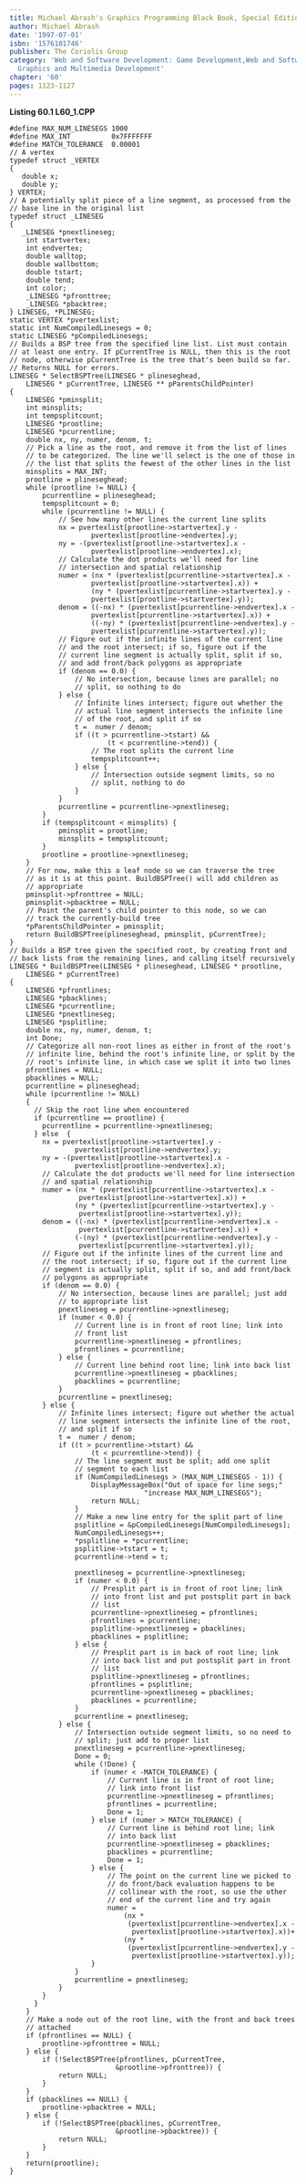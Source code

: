 ```yaml
---
title: Michael Abrash's Graphics Programming Black Book, Special Edition
author: Michael Abrash
date: '1997-07-01'
isbn: '1576101746'
publisher: The Coriolis Group
category: 'Web and Software Development: Game Development,Web and Software Development:
  Graphics and Multimedia Development'
chapter: '60'
pages: 1123-1127
---
```


**Listing 60.1 L60\_1.CPP**

    #define MAX_NUM_LINESEGS 1000
    #define MAX_INT          0x7FFFFFFF
    #define MATCH_TOLERANCE  0.00001
    // A vertex
    typedef struct _VERTEX
    {
       double x;
       double y;
    } VERTEX;
    // A potentially split piece of a line segment, as processed from the
    // base line in the original list
    typedef struct _LINESEG
    {
       _LINESEG *pnextlineseg;
        int startvertex;
        int endvertex;
        double walltop;
        double wallbottom;
        double tstart;
        double tend;
        int color;
        _LINESEG *pfronttree;
        _LINESEG *pbacktree;
    } LINESEG, *PLINESEG;
    static VERTEX *pvertexlist;
    static int NumCompiledLinesegs = 0;
    static LINESEG *pCompiledLinesegs;
    // Builds a BSP tree from the specified line list. List must contain
    // at least one entry. If pCurrentTree is NULL, then this is the root
    // node, otherwise pCurrentTree is the tree that's been build so far.
    // Returns NULL for errors.
    LINESEG * SelectBSPTree(LINESEG * plineseghead,
        LINESEG * pCurrentTree, LINESEG ** pParentsChildPointer)
    {
        LINESEG *pminsplit;
        int minsplits;
        int tempsplitcount;
        LINESEG *prootline;
        LINESEG *pcurrentline;
        double nx, ny, numer, denom, t;
        // Pick a line as the root, and remove it from the list of lines
        // to be categorized. The line we'll select is the one of those in
        // the list that splits the fewest of the other lines in the list
        minsplits = MAX_INT;
        prootline = plineseghead;
        while (prootline != NULL) {
            pcurrentline = plineseghead;
            tempsplitcount = 0;
            while (pcurrentline != NULL) {
                // See how many other lines the current line splits
                nx = pvertexlist[prootline->startvertex].y -
                        pvertexlist[prootline->endvertex].y;
                ny = -(pvertexlist[prootline->startvertex].x -
                        pvertexlist[prootline->endvertex].x);
                // Calculate the dot products we'll need for line
                // intersection and spatial relationship
                numer = (nx * (pvertexlist[pcurrentline->startvertex].x -
                        pvertexlist[prootline->startvertex].x)) +
                        (ny * (pvertexlist[pcurrentline->startvertex].y -
                        pvertexlist[prootline->startvertex].y));
                denom = ((-nx) * (pvertexlist[pcurrentline->endvertex].x -
                        pvertexlist[pcurrentline->startvertex].x)) +
                        ((-ny) * (pvertexlist[pcurrentline->endvertex].y -
                        pvertexlist[pcurrentline->startvertex].y));
                // Figure out if the infinite lines of the current line
                // and the root intersect; if so, figure out if the
                // current line segment is actually split, split if so,
                // and add front/back polygons as appropriate
                if (denom == 0.0) {
                    // No intersection, because lines are parallel; no
                    // split, so nothing to do
                } else {
                    // Infinite lines intersect; figure out whether the
                    // actual line segment intersects the infinite line
                    // of the root, and split if so
                    t =  numer / denom;
                    if ((t > pcurrentline->tstart) &&
                            (t < pcurrentline->tend)) {
                        // The root splits the current line
                        tempsplitcount++;
                    } else {
                        // Intersection outside segment limits, so no
                        // split, nothing to do
                    }
                }
                pcurrentline = pcurrentline->pnextlineseg;
            }
            if (tempsplitcount < minsplits) {
                pminsplit = prootline;
                minsplits = tempsplitcount;
            }
            prootline = prootline->pnextlineseg;
        }
        // For now, make this a leaf node so we can traverse the tree
        // as it is at this point. BuildBSPTree() will add children as
        // appropriate
        pminsplit->pfronttree = NULL;
        pminsplit->pbacktree = NULL;
        // Point the parent's child pointer to this node, so we can
        // track the currently-build tree
        *pParentsChildPointer = pminsplit;
        return BuildBSPTree(plineseghead, pminsplit, pCurrentTree);
    }
    // Builds a BSP tree given the specified root, by creating front and
    // back lists from the remaining lines, and calling itself recursively
    LINESEG * BuildBSPTree(LINESEG * plineseghead, LINESEG * prootline,
        LINESEG * pCurrentTree)
    {
        LINESEG *pfrontlines;
        LINESEG *pbacklines;
        LINESEG *pcurrentline;
        LINESEG *pnextlineseg;
        LINESEG *psplitline;
        double nx, ny, numer, denom, t;
        int Done;
        // Categorize all non-root lines as either in front of the root's
        // infinite line, behind the root's infinite line, or split by the
        // root's infinite line, in which case we split it into two lines
        pfrontlines = NULL;
        pbacklines = NULL;
        pcurrentline = plineseghead;
        while (pcurrentline != NULL)
        {
          // Skip the root line when encountered
          if (pcurrentline == prootline) {
            pcurrentline = pcurrentline->pnextlineseg;
          } else  {
            nx = pvertexlist[prootline->startvertex].y -
                    pvertexlist[prootline->endvertex].y;
            ny = -(pvertexlist[prootline->startvertex].x -
                    pvertexlist[prootline->endvertex].x);
            // Calculate the dot products we'll need for line intersection
            // and spatial relationship
            numer = (nx * (pvertexlist[pcurrentline->startvertex].x -
                     pvertexlist[prootline->startvertex].x)) +
                    (ny * (pvertexlist[pcurrentline->startvertex].y -
                     pvertexlist[prootline->startvertex].y));
            denom = ((-nx) * (pvertexlist[pcurrentline->endvertex].x -
                     pvertexlist[pcurrentline->startvertex].x)) +
                    (-(ny) * (pvertexlist[pcurrentline->endvertex].y -
                     pvertexlist[pcurrentline->startvertex].y));
            // Figure out if the infinite lines of the current line and
            // the root intersect; if so, figure out if the current line
            // segment is actually split, split if so, and add front/back
            // polygons as appropriate
            if (denom == 0.0) {
                // No intersection, because lines are parallel; just add
                // to appropriate list
                pnextlineseg = pcurrentline->pnextlineseg;
                if (numer < 0.0) {
                    // Current line is in front of root line; link into
                    // front list
                    pcurrentline->pnextlineseg = pfrontlines;
                    pfrontlines = pcurrentline;
                } else {
                    // Current line behind root line; link into back list
                    pcurrentline->pnextlineseg = pbacklines;
                    pbacklines = pcurrentline;
                }
                pcurrentline = pnextlineseg;
            } else {
                // Infinite lines intersect; figure out whether the actual
                // line segment intersects the infinite line of the root,
                // and split if so
                t =  numer / denom;
                if ((t > pcurrentline->tstart) &&
                        (t < pcurrentline->tend)) {
                    // The line segment must be split; add one split
                    // segment to each list
                    if (NumCompiledLinesegs > (MAX_NUM_LINESEGS - 1)) {
                        DisplayMessageBox("Out of space for line segs;"
                                     "increase MAX_NUM_LINESEGS");
                        return NULL;
                    }
                    // Make a new line entry for the split part of line
                    psplitline = &pCompiledLinesegs[NumCompiledLinesegs];
                    NumCompiledLinesegs++;
                    *psplitline = *pcurrentline;
                    psplitline->tstart = t;
                    pcurrentline->tend = t;

                    pnextlineseg = pcurrentline->pnextlineseg;
                    if (numer < 0.0) {
                        // Presplit part is in front of root line; link
                        // into front list and put postsplit part in back
                        // list
                        pcurrentline->pnextlineseg = pfrontlines;
                        pfrontlines = pcurrentline;
                        psplitline->pnextlineseg = pbacklines;
                        pbacklines = psplitline;
                    } else {
                        // Presplit part is in back of root line; link
                        // into back list and put postsplit part in front
                        // list
                        psplitline->pnextlineseg = pfrontlines;
                        pfrontlines = psplitline;
                        pcurrentline->pnextlineseg = pbacklines;
                        pbacklines = pcurrentline;
                    }
                    pcurrentline = pnextlineseg;
                } else {
                    // Intersection outside segment limits, so no need to
                    // split; just add to proper list
                    pnextlineseg = pcurrentline->pnextlineseg;
                    Done = 0;
                    while (!Done) {
                        if (numer < -MATCH_TOLERANCE) {
                            // Current line is in front of root line;
                            // link into front list
                            pcurrentline->pnextlineseg = pfrontlines;
                            pfrontlines = pcurrentline;
                            Done = 1;
                        } else if (numer > MATCH_TOLERANCE) {
                            // Current line is behind root line; link
                            // into back list
                            pcurrentline->pnextlineseg = pbacklines;
                            pbacklines = pcurrentline;
                            Done = 1;
                        } else {
                            // The point on the current line we picked to
                            // do front/back evaluation happens to be
                            // collinear with the root, so use the other
                            // end of the current line and try again
                            numer =
                                (nx *
                                 (pvertexlist[pcurrentline->endvertex].x -
                                  pvertexlist[prootline->startvertex].x))+
                                (ny *
                                 (pvertexlist[pcurrentline->endvertex].y -
                                  pvertexlist[prootline->startvertex].y));
                        }
                    }
                    pcurrentline = pnextlineseg;
                }
            }
          }
        }
        // Make a node out of the root line, with the front and back trees
        // attached
        if (pfrontlines == NULL) {
            prootline->pfronttree = NULL;
        } else {
            if (!SelectBSPTree(pfrontlines, pCurrentTree,
                              &prootline->pfronttree)) {
                return NULL;
            }
        }
        if (pbacklines == NULL) {
            prootline->pbacktree = NULL;
        } else {
            if (!SelectBSPTree(pbacklines, pCurrentTree,
                              &prootline->pbacktree)) {
                return NULL;
            }
        }
        return(prootline);
    }

